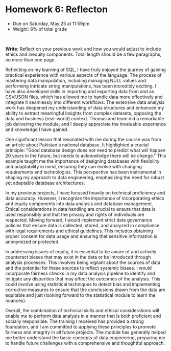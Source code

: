 # Homework 6: Reflecton

- Due on Saturday, May 25 at 11:59pm
- Weight: 8% of total grade

<br>

**Write**: Reflect on your previous work and how you would adjust to include ethics and inequity components. Total length should be a few paragraphs, no more than one page.


Reflecting on my learning of SQL, I have truly enjoyed the journey of gaining practical experience with various aspects of the language. The process of mastering data manipulation, including managing NULL values and performing intricate string manipulations, has been incredibly exciting. I have also developed skills in importing and exporting data from and as CSV/JSON files, which has allowed me to handle data more effectively and integrate it seamlessly into different workflows. The extensive data analysis work has deepened my understanding of data structures and enhanced my ability to extract meaningful insights from complex datasets, opposing the data and business (real-world) context. Thomas and team did a remarkable job delivering the module, and I deeply appreciate the invaluable experience and knowledge I have gained.

One significant lesson that resonated with me during the course was from an article about Pakistan's national database. It highlighted a crucial principle: "Good database design does not need to predict what will happen 20 years in the future, but needs to acknowledge there will be change." This example taught me the importance of designing databases with flexibility and adaptability in mind, ensuring they can evolve with changing requirements and technologies. This perspective has been instrumental in shaping my approach to data engineering, emphasizing the need for robust yet adaptable database architectures.

In my previous projects, I have focused heavily on technical proficiency and data accuracy. However, I recognize the importance of incorporating ethics and equity components into data analysis and database management. Ethical considerations in data handling are crucial to ensure that data is used responsibly and that the privacy and rights of individuals are respected. Moving forward, I would implement strict data governance policies that ensure data is collected, stored, and analyzed in compliance with legal requirements and ethical guidelines. This includes obtaining proper consent for data usage and ensuring that sensitive information is anonymized or protected.

In addressing issues of equity, it is essential to be aware of and actively counteract biases that may exist in the data or be introduced through analysis processes. This involves being vigilant about the sources of data and the potential for these sources to reflect systemic biases. I would incorporate fairness checks in my data analysis pipeline to identify and mitigate any disparities that may affect the outcomes of the analysis. This could involve using statistical techniques to detect bias and implementing corrective measures to ensure that the conclusions drawn from the data are equitable and just (looking forward to the statistical module to learn the nuances).

Overall, the combination of technical skills and ethical considerations will enable me to perform data analysis in a manner that is both proficient and socially responsible. The training I received has provided a strong foundation, and I am committed to applying these principles to promote fairness and integrity in all future projects. The module has generally helped me better understand the basic concepts of data engineering, preparing me to handle future challenges with a comprehensive and thoughtful approach.